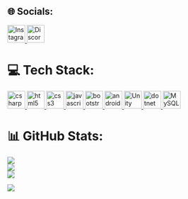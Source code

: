 ## 🌐 Socials:
<a href="https://www.instagram.com/ardaa.ture/" target="_blank" rel="noreferrer">
  <img src="https://img.icons8.com/color/48/000000/instagram-new--v1.png" alt="Instagram" width="40" height="40"/>
</a>
<a href="https://discord.gg/wa9VCdg9rN" target="_blank" rel="noreferrer">
  <img src="https://img.icons8.com/color/48/000000/discord-logo.png" alt="Discord" width="40" height="40"/>
</a>

# 💻 Tech Stack:
<p align="left">
  <a href="https://docs.microsoft.com/en-us/dotnet/csharp/" target="_blank" rel="noreferrer">
    <img src="https://cdn.jsdelivr.net/gh/devicons/devicon/icons/csharp/csharp-original.svg" alt="csharp" width="40" height="40"/>
  </a>
  <a href="https://www.w3schools.com/html/" target="_blank" rel="noreferrer">
    <img src="https://cdn.jsdelivr.net/gh/devicons/devicon/icons/html5/html5-original.svg" alt="html5" width="40" height="40"/>
  </a>
  <a href="https://www.w3schools.com/css/" target="_blank" rel="noreferrer">
    <img src="https://cdn.jsdelivr.net/gh/devicons/devicon/icons/css3/css3-original.svg" alt="css3" width="40" height="40"/>
  </a>
  <a href="https://www.javascript.com/" target="_blank" rel="noreferrer">
    <img src="https://cdn.jsdelivr.net/gh/devicons/devicon/icons/javascript/javascript-original.svg" alt="javascript" width="40" height="40"/>
  </a>
  <a href="https://getbootstrap.com" target="_blank" rel="noreferrer">
    <img src="https://cdn.jsdelivr.net/gh/devicons/devicon/icons/bootstrap/bootstrap-original.svg" alt="bootstrap" width="40" height="40"/>
  </a>
  <a href="https://developer.android.com" target="_blank" rel="noreferrer">
    <img src="https://cdn.jsdelivr.net/gh/devicons/devicon/icons/android/android-original.svg" alt="android" width="40" height="40"/>
  </a>
   <a href="https://unity.com/" target="_blank" rel="noreferrer">
  <img src="https://img.icons8.com/color/48/000000/unity.png" alt="Unity" width="40" height="40"/>
</a>
  <a href="https://dotnet.microsoft.com/" target="_blank" rel="noreferrer">
    <img src="https://cdn.jsdelivr.net/gh/devicons/devicon/icons/dot-net/dot-net-original.svg" alt="dotnet" width="40" height="40"/>
  </a>
  <a href="https://www.mysql.com/" target="_blank" rel="noreferrer">
  <img src="https://img.icons8.com/color/48/000000/mysql-logo.png" alt="MySQL" width="40" height="40"/>
</a>
  </a>
  
# 📊 GitHub Stats:
![](https://github-readme-stats.vercel.app/api?username=Cesarlii&theme=midnight-purple&hide_border=true&include_all_commits=false&count_private=true) <br/>
![](https://github-readme-streak-stats.herokuapp.com/?user=Cesarlii&theme=midnight-purple&hide_border=true) <br/>
![](https://github-readme-stats.vercel.app/api/top-langs/?username=Cesarlii&theme=midnight-purple&hide_border=true&include_all_commits=false&count_private=true&layout=compact)

![](https://komarev.com/ghpvc/?username=your-github-username&base=10)

